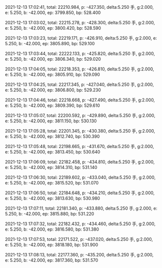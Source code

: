 2021-12-13 17:02:41, total: 22210.984, p: -427.350, delta:5.250 手, g:2.000, e: 5.250, b: -42.000, ep: 3799.850, bp: 528.400

2021-12-13 17:03:02, total: 22215.278, p: -428.300, delta:5.250 手, g:2.000, e: 5.250, b: -42.000, ep: 3800.420, bp: 528.590

2021-12-13 17:03:23, total: 22219.171, p: -426.910, delta:5.250 手, g:2.000, e: 5.250, b: -42.000, ep: 3805.890, bp: 529.100

2021-12-13 17:03:44, total: 22222.133, p: -425.820, delta:5.250 手, g:2.000, e: 5.250, b: -42.000, ep: 3806.340, bp: 529.020

2021-12-13 17:04:05, total: 22218.353, p: -426.810, delta:5.250 手, g:2.000, e: 5.250, b: -42.000, ep: 3805.910, bp: 529.090

2021-12-13 17:04:25, total: 22217.345, p: -427.040, delta:5.250 手, g:2.000, e: 5.250, b: -42.000, ep: 3806.800, bp: 529.230

2021-12-13 17:04:46, total: 22218.668, p: -427.490, delta:5.250 手, g:2.000, e: 5.250, b: -42.000, ep: 3809.390, bp: 529.610

2021-12-13 17:05:07, total: 22200.592, p: -429.890, delta:5.250 手, g:2.000, e: 5.250, b: -42.000, ep: 3811.150, bp: 530.130

2021-12-13 17:05:28, total: 22201.345, p: -430.380, delta:5.250 手, g:2.000, e: 5.250, b: -42.000, ep: 3812.740, bp: 530.390

2021-12-13 17:05:48, total: 22198.665, p: -431.670, delta:5.250 手, g:2.000, e: 5.250, b: -42.000, ep: 3813.450, bp: 530.640

2021-12-13 17:06:09, total: 22182.458, p: -434.810, delta:5.250 手, g:2.000, e: 5.250, b: -42.000, ep: 3814.310, bp: 531.140

2021-12-13 17:06:30, total: 22189.602, p: -433.040, delta:5.250 手, g:2.000, e: 5.250, b: -42.000, ep: 3815.520, bp: 531.070

2021-12-13 17:06:50, total: 22184.648, p: -434.210, delta:5.250 手, g:2.000, e: 5.250, b: -42.000, ep: 3813.630, bp: 530.980

2021-12-13 17:07:11, total: 22181.340, p: -433.880, delta:5.250 手, g:2.000, e: 5.250, b: -42.000, ep: 3815.880, bp: 531.220

2021-12-13 17:07:32, total: 22182.432, p: -434.460, delta:5.250 手, g:2.000, e: 5.250, b: -42.000, ep: 3816.580, bp: 531.380

2021-12-13 17:07:53, total: 22171.522, p: -437.020, delta:5.250 手, g:2.000, e: 5.250, b: -42.000, ep: 3818.180, bp: 531.900

2021-12-13 17:08:13, total: 22177.360, p: -435.200, delta:5.250 手, g:2.000, e: 5.250, b: -42.000, ep: 3817.360, bp: 531.570